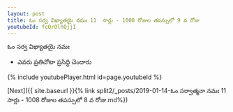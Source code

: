 ```yaml
---
layout: post
title: ఓం సర్వ విఖ్యాతయై నమః 11  సార్లు - 1008 రోజుల తపస్సులో 9 వ రోజు
youtubeId: fcQrOlhQjjI
---
```

 
 
 ఓం సర్వ విఖ్యాతయై నమః  
 
 -  ఎవరు ప్రతిచోటా ప్రసిద్ధి చెందారు 
 
  
 
  
 
 
 
 
 
 


{% include youtubePlayer.html id=page.youtubeId %}
 
[Next]({{ site.baseurl }}{% link  split2/_posts/2019-01-14-ఓం సర్వాత్మనా నమః 11  సార్లు - 1008 రోజుల తపస్సులో 8 వ రోజు.md%})
 
